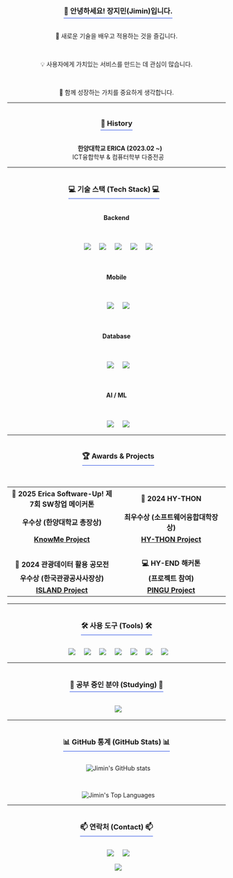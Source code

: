 <div align="center"> 
  <h3 style="border-bottom: 1px solid #254be4; display: inline-block; padding-bottom: 5px;">👋 안녕하세요! 장지민(Jimin)입니다.</h3>
  <p>🚀 새로운 기술을 배우고 적용하는 것을 즐깁니다.</p>
  <p>💡 사용자에게 가치있는 서비스를 만드는 데 관심이 많습니다.</p>
  <p>🌱 함께 성장하는 가치를 중요하게 생각합니다.</p>
</div>

<hr/>

<div align="center">
  <h3 style="border-bottom: 1px solid #254be4; display: inline-block; padding-bottom: 5px;">📜 History</h3>
  <p>
    <strong>한양대학교 ERICA (2023.02 ~)</strong><br/>
    ICT융합학부 & 컴퓨터학부 다중전공
  </p>
</div>

<hr/>

<div align="center">
  <h3 style="border-bottom: 1px solid #254be4; display: inline-block; padding-bottom: 5px;">💻 기술 스택 (Tech Stack) 💻</h3>
  
  <h4>Backend</h4>
  <p>
    <img src="https://img.shields.io/badge/Java-007396?style=for-the-badge&logo=java&logoColor=white"/>
    <img src="https://img.shields.io/badge/Python-3776AB?style=for-the-badge&logo=python&logoColor=white"/>
    <img src="https://img.shields.io/badge/Spring Boot-6DB33F?style=for-the-badge&logo=springboot&logoColor=white"/>
    <img src="https://img.shields.io/badge/FastAPI-009688?style=for-the-badge&logo=fastapi&logoColor=white"/>
    <img src="https://img.shields.io/badge/C-00599C?style=for-the-badge&logo=c&logoColor=white"/>
  </p>
  
  <h4>Mobile</h4>
  <p>
    <img src="https://img.shields.io/badge/Flutter-02569B?style=for-the-badge&logo=flutter&logoColor=white"/>
    <img src="https://img.shields.io/badge/Dart-0175C2?style=for-the-badge&logo=dart&logoColor=white"/>
  </p>
  
  <h4>Database</h4>
  <p>
    <img src="https://img.shields.io/badge/MySQL-4479A1?style=for-the-badge&logo=mysql&logoColor=white"/>
    <img src="https://img.shields.io/badge/MariaDB-003545?style=for-the-badge&logo=mariadb&logoColor=white"/>
  </p>
  
  <h4>AI / ML</h4>
  <p>
    <img src="https://img.shields.io/badge/Python-3776AB?style=for-the-badge&logo=python&logoColor=white"/>
    <img src="https://img.shields.io/badge/PyTorch-EE4C2C?style=for-the-badge&logo=pytorch&logoColor=white"/>
  </p>
</div>

<hr/>

<div align="center">
  <h3 style="border-bottom: 1px solid #254be4; display: inline-block; padding-bottom: 5px;">🏆 Awards & Projects</h3>
</div>

<table align="center" width="80%">
  <tr align="center">
    <td width="50%"><strong>🏅 2025 Erica Software-Up! 제 7회 SW창업 메이커톤</strong></td>
    <td width="50%"><strong>🏅 2024 HY-THON</strong></td>
  </tr>
  <tr align="center">
    <td><strong>우수상 (한양대학교 총장상)</strong></td>
    <td><strong>최우수상 (소프트웨어융합대학장상)</strong></td>
  </tr>
  <tr align="center">
    <td><a href="https://github.com/RAVNUS-INC/KnowMe-Frontend.git"><strong>KnowMe Project</strong></a></td>
    <td><a href="https://github.com/Jangjimin9766/hython-team3-front.git"><strong>HY-THON Project</strong></a></td>
  </tr>
  <tr><td colspan="2"><br/></td></tr>
  <tr align="center">
    <td><strong>🏅 2024 관광데이터 활용 공모전</strong></td>
    <td><strong>💻 HY-END 해커톤</strong></td>
  </tr>
  <tr align="center">
    <td><strong>우수상 (한국관광공사사장상)</strong></td>
    <td><strong>(프로젝트 참여)</strong></td>
  </tr>
  <tr align="center">
    <td><a href="https://github.com/eoieiie/project-ISLAND.git"><strong>ISLAND Project</strong></a></td>
    <td><a href="https://github.com/Nitge/HY-END-TEAM1-PINGU.git"><strong>PINGU Project</strong></a></td>
  </tr>
</table>

<hr/>

<div align="center">
  <h3 style="border-bottom: 1px solid #254be4; display: inline-block; padding-bottom: 5px;">🛠️ 사용 도구 (Tools) 🛠️</h3>
  <p>
    <img src="https://img.shields.io/badge/Git-F05032?style=for-the-badge&logo=git&logoColor=white"/>
    <img src="https://img.shields.io/badge/GitHub-181717?style=for-the-badge&logo=github&logoColor=white"/>
    <img src="https://img.shields.io/badge/VS Code-007ACC?style=for-the-badge&logo=visualstudiocode&logoColor=white"/>
    <img src="https://img.shields.io/badge/IntelliJ IDEA-000000?style=for-the-badge&logo=intellijidea&logoColor=white"/>
    <img src="https://img.shields.io/badge/Android Studio-3DDC84?style=for-the-badge&logo=androidstudio&logoColor=white"/>
    <img src="https://img.shields.io/badge/Figma-F24E1E?style=for-the-badge&logo=figma&logoColor=white"/>
    <img src="https://img.shields.io/badge/Notion-000000?style=for-the-badge&logo=notion&logoColor=white"/>
  </p>
</div>

<hr/>

<div align="center">
  <h3 style="border-bottom: 1px solid #254be4; display: inline-block; padding-bottom: 5px;">🌱 공부 중인 분야 (Studying) 🌱</h3>
  <p>
    <img src="https://img.shields.io/badge/Operating System-555555?style=for-the-badge&logo=linux&logoColor=white"/>
  </p>
</div>

<hr/>

<div align="center">
  <h3 style="border-bottom: 1px solid #254be4; display: inline-block; padding-bottom: 5px;">📊 GitHub 통계 (GitHub Stats) 📊</h3>
  <p>
    <img src="https://github-readme-stats.vercel.app/api?username=jangjimin9766&show_icons=true&theme=material-palenight&include_all_commits=true&count_private=true" alt="Jimin's GitHub stats" />
  </p>
  <p>
    <img src="https://github-readme-stats.vercel.app/api/top-langs/?username=jangjimin9766&layout=compact&theme=material-palenight" alt="Jimin's Top Languages" />
  </p>
</div>

<hr/>

<div align="center">
  <h3 style="border-bottom: 1px solid #254be4; display: inline-block; padding-bottom: 5px;">📫 연락처 (Contact) 📫</h3>
  <p>
    <a href="mailto:jangjimin9766@gmail.com"><img src="https://img.shields.io/badge/Gmail-D14836?style=for-the-badge&logo=gmail&logoColor=white" /></a>
    <a href="https://github.com/jangjimin9766"><img src="https://img.shields.io/badge/GitHub-181717?style=for-the-badge&logo=github&logoColor=white" /></a>
  </p>
</div>

<div align="center">
  <img src="https://hits.seeyoufarm.com/api/count/incr/badge.svg?url=https%3A%2F%2Fgithub.com%2Fjangjimin9766&count_bg=%2379C83D&title_bg=%25555555&icon=&edge_flat=false" />
</div>
